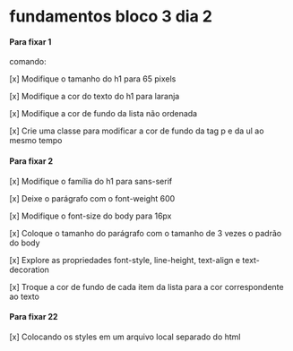 # fundamentos bloco 3 dia 2

#### Para fixar 1 

  comando:

  [x] Modifique o tamanho do h1 para 65 pixels

  [x] Modifique a cor do texto do h1 para laranja

  [x] Modifique a cor de fundo da lista não ordenada

  [x] Crie uma classe para modificar a cor de fundo da tag p e da ul ao mesmo tempo

#### Para fixar 2 

  [x] Modifique o família do h1 para sans-serif

  [x] Deixe o parágrafo com o font-weight 600

  [x] Modifique o font-size do body para 16px

  [x] Coloque o tamanho do parágrafo com o tamanho de 3 vezes o padrão do body

  [x] Explore as propriedades font-style, line-height, text-align e text-decoration

  [x] Troque a cor de fundo de cada item da lista para a cor correspondente ao texto

  #### Para fixar 22

  [x] Colocando os styles em um arquivo local separado do html 